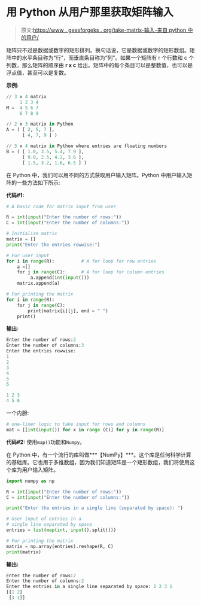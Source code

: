 # 用 Python 从用户那里获取矩阵输入

> 原文:[https://www . geesforgeks . org/take-matrix-输入-来自 python 中的用户/](https://www.geeksforgeeks.org/take-matrix-input-from-user-in-python/)

矩阵只不过是数据或数字的矩形排列。换句话说，它是数据或数字的矩形数组。矩阵中的水平条目称为“行”，而垂直条目称为“列”。如果一个矩阵有 r 个行数和 c 个列数，那么矩阵的顺序由 **r x c** 给出。矩阵中的每个条目可以是整数值，也可以是浮点值，甚至可以是复数。

**示例:**

```py
// 3 x 4 matrix
     1 2 3 4
M =  4 5 6 7
     6 7 8 9

// 2 x 3 matrix in Python
A = ( [ 2, 5, 7 ],
      [ 4, 7, 9 ] )

// 3 x 4 matrix in Python where entries are floating numbers
B = ( [ 1.0, 3.5, 5.4, 7.9 ],
      [ 9.0, 2.5, 4.2, 3.6 ],
      [ 1.5, 3.2, 1.6, 6.5 ] )
```

在 Python 中，我们可以用不同的方式获取用户输入矩阵。Python 中用户输入矩阵的一些方法如下所示:

**代码#1:**

```py
# A basic code for matrix input from user

R = int(input("Enter the number of rows:"))
C = int(input("Enter the number of columns:"))

# Initialize matrix
matrix = []
print("Enter the entries rowwise:")

# For user input
for i in range(R):          # A for loop for row entries
    a =[]
    for j in range(C):      # A for loop for column entries
         a.append(int(input()))
    matrix.append(a)

# For printing the matrix
for i in range(R):
    for j in range(C):
        print(matrix[i][j], end = " ")
    print()
```

**输出:**

```py
Enter the number of rows:2
Enter the number of columns:3
Enter the entries rowwise:
1
2
3
4
5
6

1 2 3 
4 5 6 

```

一个内胆:

```py
# one-liner logic to take input for rows and columns
mat = [[int(input()) for x in range (C)] for y in range(R)]
```

**代码#2:** 使用`map()`功能和`Numpy`。

在 Python 中，有一个流行的库叫做***【NumPy】***。这个库是任何科学计算的基础库。它也用于多维数组，因为我们知道矩阵是一个矩形数组，我们将使用这个库为用户输入矩阵。

```py
import numpy as np

R = int(input("Enter the number of rows:"))
C = int(input("Enter the number of columns:"))

print("Enter the entries in a single line (separated by space): ")

# User input of entries in a 
# single line separated by space
entries = list(map(int, input().split()))

# For printing the matrix
matrix = np.array(entries).reshape(R, C)
print(matrix)
```

**输出:**

```py
Enter the number of rows:2
Enter the number of columns:2
Enter the entries in a single line separated by space: 1 2 3 1 
[[1 2]
 [3 1]]
```